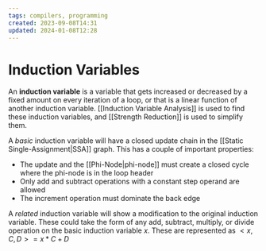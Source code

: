 ```yaml
---
tags: compilers, programming
created: 2023-09-08T14:31
updated: 2024-01-08T12:28
---
```


# Induction Variables

An **induction variable** is a variable that gets increased or decreased by a fixed amount on every iteration of a loop, or that is a linear function of another induction variable. [[Induction Variable Analysis]] is used to find these induction variables, and [[Strength Reduction]] is used to simplify them.

A _basic_ induction variable will have a closed update chain in the [[Static Single-Assignment|SSA]] graph. This has a couple of important properties:

- The update and the [[Phi-Node|phi-node]] must create a closed cycle where the phi-node is in the loop header
- Only add and subtract operations with a constant step operand are allowed
- The increment operation must dominate the back edge

A _related_ induction variable will show a modification to the original induction variable. These could take the form of any add, subtract, multiply, or divide operation on the basic induction variable $x$. These are represented as $<x, C, D> = x*C+D$
